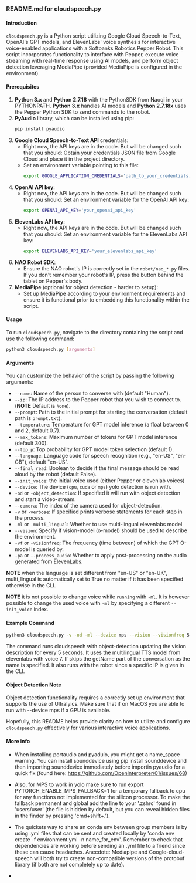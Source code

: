 ### README.md for cloudspeech.py

#### Introduction
`cloudspeech.py` is a Python script utilizing Google Cloud Speech-to-Text, OpenAI's GPT models, and ElevenLabs' voice synthesis for interactive voice-enabled applications with a Softbanks Robotics Pepper Robot. This script incorporates functionality to interface with Pepper, execute voice streaming with real-time response using AI models, and perform object detection leveraging MediaPipe (provided MediaPipe is configured in the environment).

#### Prerequisites
1. **Python 3.x** and **Python 2.7.18** with the PythonSDK from Naoqi in your PYTHONPATH. **Python 3.x** handles AI models and **Python 2.7.18x** uses the Pepper Python SDK to send commands to the robot. 
2. **PyAudio** library, which can be installed using pip:
    ```bash
    pip install pyaudio
    ```
3. **Google Cloud Speech-to-Text API** credentials:
   - Right now, the API keys are in the code. But will be changed such that you should: Obtain your credentials JSON file from Google Cloud and place it in the project directory.
   - Set an environment variable pointing to this file:
     ```bash
     export GOOGLE_APPLICATION_CREDENTIALS='path_to_your_credentials.json'
     ```
4. **OpenAI API key**:
   - Right now, the API keys are in the code. But will be changed such that you should: Set an environment variable for the OpenAI API key:
     ```bash
     export OPENAI_API_KEY='your_openai_api_key'
     ```
5. **ElevenLabs API key**:
   - Right now, the API keys are in the code. But will be changed such that you should: Set an environment variable for the ElevenLabs API key:
     ```bash
     export ELEVENLABS_API_KEY='your_elevenlabs_api_key'
     ```
6. **NAO Robot SDK**:
   - Ensure the NAO robot's IP is correctly set in the `robot/nao_*.py` files. If you don't remember your robot's IP, press the button behind the tablet on Pepper's body. 
7. **MediaPipe** (optional for object detection - harder to setup):
   - Set up MediaPipe according to your environment requirements and ensure it is functional prior to embedding this functionality within the script.

#### Usage
To run `cloudspeech.py`, navigate to the directory containing the script and use the following command:
```bash
python3 cloudspeech.py [arguments]
```

#### Arguments
You can customize the behavior of the script by passing the following arguments:
- `--name`: Name of the person to converse with (default "Human").
- `--ip`: The IP address to the Pepper robot that you wish to connect to. (**NOTE** Default is `None`).
- `--prompt`: Path to the initial prompt for starting the conversation (default path is `prompt.txt`).
- `--temperature`: Temperature for GPT model inference (a float between 0 and 2, default 0.7).
- `--max_tokens`: Maximum number of tokens for GPT model inference (default 300).
- `--top_p`: Top probability for GPT model token selection (default 1).
- `--language`: Language code for speech recognition (e.g., "en-US", "en-GB"), default "en-US".
- `--final_read`: Boolean to decide if the final message should be read aloud by the robot (default False).
- `--init_voice`: the initial voice used (either Pepper or elevenlab voices)
- `--device`: The device (`cpu`, `cuda` or `mps`) yolo detection is run with.
- `-od` or `-object_detection`: If specified it will run with object detection and start a video-stream.
- `--camera`: The index of the camera used for object-detection.
- `-v` or `-verbose`: If specified prints verbose statements for each step in the process.
- `-ml` or `-multi_lingual`: Whether to use multi-lingual elevenlabs model
- `--vision`: Specify if vision-model (o-model) should be used to describe the environment.
- `-vf` or `-visionfreq`: The frequency (time between) of which the GPT O-model is queried by.
- `-pa` or `--process_audio`: Whether to apply post-processing on the audio generated from ElevenLabs.

**NOTE** when the language is set different from "en-US" or "en-UK", multi_lingual is automatically set to True no matter if it has been specified otherwise in the CLI. 

**NOTE** it is not possible to change voice while `running` with `-ml`. It is however possible to change the used voice with `-ml` by specifying a different `--init_voice` index.

#### Example Command
```bash
python3 cloudspeech.py -v -od -ml --device mps --vision --visionfreq 5 --init_voice 7 --name Thomas --ip 192.168.1.152
```
The command runs cloudspeech with object-detection updating the vision description for every 5 seconds. It uses the multilingual TTS model from elevenlabs with voice 7. If skips the getName part of the conversation as the name is specified. It also runs with the robot since a specific IP is given in the CLI.

#### Object Detection Note
Object detection functionality requires a correctly set up environment that supports the use of Ultralyics. Make sure that if on MacOS you are able to run with --device mps if a GPU is available.

Hopefully, this README helps provide clarity on how to utilize and configure `cloudspeech.py` effectively for various interactive voice applications.


#### More info
- When installing portaudio and pyaduio, you might get a name_space warning. You can install sounddevice using pip install sounddevice and then importing sounddevice immediately before importin pyaudio for a quick fix (found here: https://github.com/OpenInterpreter/01/issues/68)

- Also, for MPS to work in yolo make sure to run export PYTORCH_ENABLE_MPS_FALLBACK=1 for a temporary fallback to cpu for any functions not implemented for the silicon processor. To make the fallback permanent and global add the line to your '.zshrc' found in 'users/user' (the file is hidden by default, but you can reveal hidden files in the finder by pressing 'cmd+shift+.').

- The quickets way to share an conda env between group members is by using .yml files that can be sent and created locally by 'conda env create -f environment.yml -n name_for_env'. Remember to check that dependencies are working before sending an .yml file to a friend since these can cause headaches. Anecdote: Mediapipe and Google-cloud-speech will both try to create non-compatible versions of the protobuf library (if both are not completely up to date).
- 
